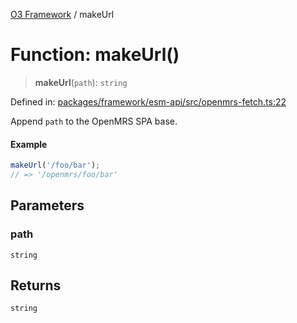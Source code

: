[O3 Framework](../API.md) / makeUrl

# Function: makeUrl()

> **makeUrl**(`path`): `string`

Defined in: [packages/framework/esm-api/src/openmrs-fetch.ts:22](https://github.com/openmrs/openmrs-esm-core/blob/main/packages/framework/esm-api/src/openmrs-fetch.ts#L22)

Append `path` to the OpenMRS SPA base.

#### Example

```ts
makeUrl('/foo/bar');
// => '/openmrs/foo/bar'
```

## Parameters

### path

`string`

## Returns

`string`
